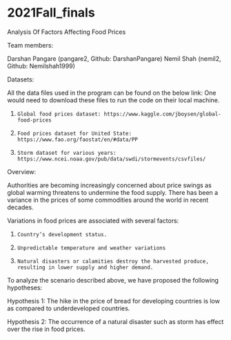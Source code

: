 # 2021Fall_finals
Analysis Of Factors Affecting Food Prices

Team members: 

Darshan Pangare (pangare2, Github: DarshanPangare)
Nemil Shah (nemil2, Github: Nemilshah1999)

Datasets:

All the data files used in the program can be found on the below link: One would need to download these files to run the code on their local machine.

1.     Global food prices dataset: https://www.kaggle.com/jboysen/global-food-prices

2.     Food prices dataset for United State: https://www.fao.org/faostat/en/#data/PP

3.     Storm dataset for various years: https://www.ncei.noaa.gov/pub/data/swdi/stormevents/csvfiles/


Overview: 

Authorities are becoming increasingly concerned about price swings as global warming threatens to undermine the food supply. There has been a variance in the prices of some commodities around the world in recent decades.

Variations in food prices are associated with several factors:

1.     Country’s development status.

2.     Unpredictable temperature and weather variations

3.     Natural disasters or calamities destroy the harvested produce, resulting in lower supply and higher demand.



To analyze the scenario described above, we have proposed the following hypotheses:

Hypothesis 1: The hike in the price of bread for developing countries is low as compared to underdeveloped countries.

Hypothesis 2: The occurrence of a natural disaster such as storm has effect over the rise in food prices.
